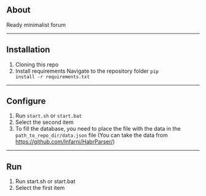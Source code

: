 About
---
Ready minimalist forum

___
Installation
---
1. Cloning this repo
2. Install requirements Navigate to the repository folder <code>pip install -r requirements.txt</code>

___
Configure
---
1. Run <code>start.sh</code> or <code>start.bat</code>
2. Select the second item
3. To fill the database, you need to place the file with the data in the <code>path_to_repo_dir/data.json</code> file (You can take the data from https://github.com/Infarni/HabrParser/)

___
Run
---
1. Run start.sh or start.bat
2. Select the first item